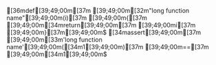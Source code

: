 [36mdef[39;49;00m[37m [39;49;00m[32m"long function name"[39;49;00m(i)[37m [39;49;00m{[37m [39;49;00m[34mreturn[39;49;00m[37m [39;49;00mi[37m [39;49;00m}[37m[39;49;00m$
[34massert[39;49;00m[37m [39;49;00m[33m'long function name'[39;49;00m([34m1[39;49;00m)[37m [39;49;00m==[37m [39;49;00m[34m1[39;49;00m$
